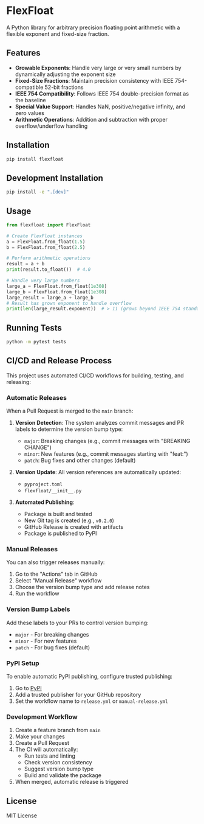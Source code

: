 # FlexFloat

A Python library for arbitrary precision floating point arithmetic with a flexible exponent and fixed-size fraction.

## Features

- **Growable Exponents**: Handle very large or very small numbers by dynamically adjusting the exponent size
- **Fixed-Size Fractions**: Maintain precision consistency with IEEE 754-compatible 52-bit fractions  
- **IEEE 754 Compatibility**: Follows IEEE 754 double-precision format as the baseline
- **Special Value Support**: Handles NaN, positive/negative infinity, and zero values
- **Arithmetic Operations**: Addition and subtraction with proper overflow/underflow handling

## Installation

```bash
pip install flexfloat
```

## Development Installation

```bash
pip install -e ".[dev]"
```

## Usage

```python
from flexfloat import FlexFloat

# Create FlexFloat instances
a = FlexFloat.from_float(1.5)
b = FlexFloat.from_float(2.5)

# Perform arithmetic operations
result = a + b
print(result.to_float())  # 4.0

# Handle very large numbers
large_a = FlexFloat.from_float(1e308)
large_b = FlexFloat.from_float(1e308)
large_result = large_a + large_b
# Result has grown exponent to handle overflow
print(len(large_result.exponent))  # > 11 (grows beyond IEEE 754 standard)
```

## Running Tests

```bash
python -m pytest tests
```

## CI/CD and Release Process

This project uses automated CI/CD workflows for building, testing, and releasing:

### Automatic Releases

When a Pull Request is merged to the `main` branch:

1. **Version Detection**: The system analyzes commit messages and PR labels to determine the version bump type:
   - `major`: Breaking changes (e.g., commit messages with "BREAKING CHANGE")
   - `minor`: New features (e.g., commit messages starting with "feat:")
   - `patch`: Bug fixes and other changes (default)

2. **Version Update**: All version references are automatically updated:
   - `pyproject.toml`
   - `flexfloat/__init__.py`

3. **Automated Publishing**:
   - Package is built and tested
   - New Git tag is created (e.g., `v0.2.0`)
   - GitHub Release is created with artifacts
   - Package is published to PyPI

### Manual Releases

You can also trigger releases manually:

1. Go to the "Actions" tab in GitHub
2. Select "Manual Release" workflow
3. Choose the version bump type and add release notes
4. Run the workflow

### Version Bump Labels

Add these labels to your PRs to control version bumping:
- `major` - For breaking changes
- `minor` - For new features  
- `patch` - For bug fixes (default)

### PyPI Setup

To enable automatic PyPI publishing, configure trusted publishing:

1. Go to [PyPI](https://pypi.org/manage/account/publishing/)
2. Add a trusted publisher for your GitHub repository
3. Set the workflow name to `release.yml` or `manual-release.yml`

### Development Workflow

1. Create a feature branch from `main`
2. Make your changes
3. Create a Pull Request
4. The CI will automatically:
   - Run tests and linting
   - Check version consistency
   - Suggest version bump type
   - Build and validate the package
5. When merged, automatic release is triggered

## License

MIT License
